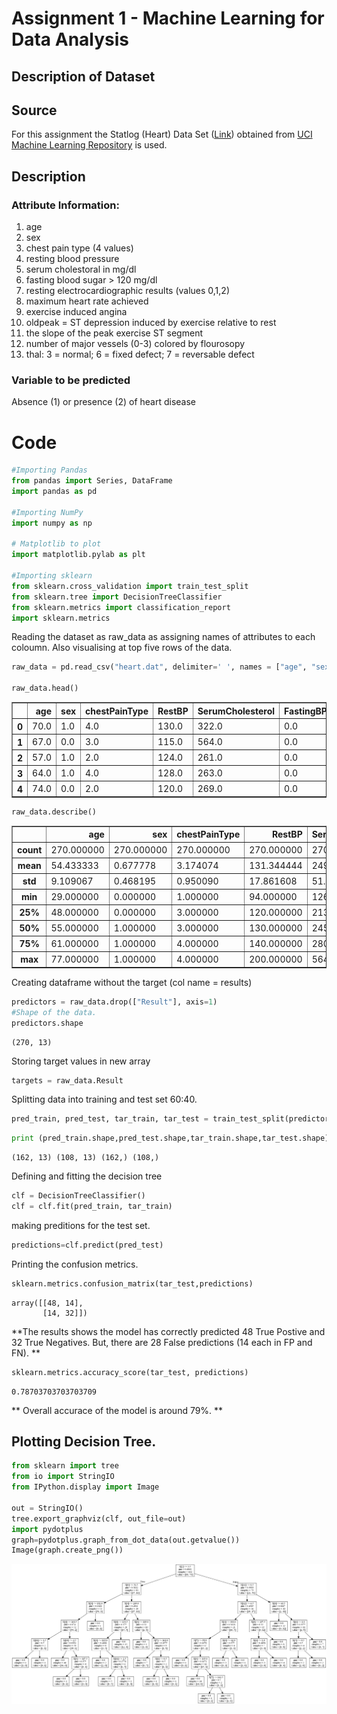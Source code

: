 
Assignment 1 - Machine Learning for Data Analysis
======

Description of Dataset
----

## Source ##
For this assignment the Statlog (Heart) Data Set ([Link](https://archive.ics.uci.edu/ml/datasets/Statlog+%28Heart%29)) obtained from [UCI Machine Learning Repository](https://archive.ics.uci.edu/ml/datasets.html) is used. 


## Description
### Attribute Information:
 1. age
 2. sex
 3. chest pain type  (4 values)
 4. resting blood pressure
 5. serum cholestoral in mg/dl
 6. fasting blood sugar > 120 mg/dl
 7. resting electrocardiographic results  (values 0,1,2)
 8. maximum heart rate achieved
 9. exercise induced angina
 10. oldpeak = ST depression induced by exercise relative to rest
 11. the slope of the peak exercise ST segment
 12. number of major vessels (0-3) colored by flourosopy
 13. thal: 3 = normal; 6 = fixed defect; 7 = reversable defect
 
### Variable to be predicted
Absence (1) or presence (2) of heart disease

# Code


```python
#Importing Pandas
from pandas import Series, DataFrame
import pandas as pd

#Importing NumPy
import numpy as np

# Matplotlib to plot
import matplotlib.pylab as plt

#Importing sklearn 
from sklearn.cross_validation import train_test_split
from sklearn.tree import DecisionTreeClassifier
from sklearn.metrics import classification_report
import sklearn.metrics

```

Reading the dataset as raw_data as assigning names of attributes to each coloumn. Also visualising at top five rows of the data. 


```python
raw_data = pd.read_csv("heart.dat", delimiter=' ', names = ["age", "sex", "chestPainType", "RestBP", "SerumCholesterol", "FastingBP", "RestingECG", "MaxHR", "ExerciseInduceAgina", "Oldepeak", "SlopSTSegment", "NoVessels", "Thal", "Result"])

raw_data.head()
```




<div>
<table border="1" class="dataframe">
  <thead>
    <tr style="text-align: right;">
      <th></th>
      <th>age</th>
      <th>sex</th>
      <th>chestPainType</th>
      <th>RestBP</th>
      <th>SerumCholesterol</th>
      <th>FastingBP</th>
      <th>RestingECG</th>
      <th>MaxHR</th>
      <th>ExerciseInduceAgina</th>
      <th>Oldepeak</th>
      <th>SlopSTSegment</th>
      <th>NoVessels</th>
      <th>Thal</th>
      <th>Result</th>
    </tr>
  </thead>
  <tbody>
    <tr>
      <th>0</th>
      <td>70.0</td>
      <td>1.0</td>
      <td>4.0</td>
      <td>130.0</td>
      <td>322.0</td>
      <td>0.0</td>
      <td>2.0</td>
      <td>109.0</td>
      <td>0.0</td>
      <td>2.4</td>
      <td>2.0</td>
      <td>3.0</td>
      <td>3.0</td>
      <td>2</td>
    </tr>
    <tr>
      <th>1</th>
      <td>67.0</td>
      <td>0.0</td>
      <td>3.0</td>
      <td>115.0</td>
      <td>564.0</td>
      <td>0.0</td>
      <td>2.0</td>
      <td>160.0</td>
      <td>0.0</td>
      <td>1.6</td>
      <td>2.0</td>
      <td>0.0</td>
      <td>7.0</td>
      <td>1</td>
    </tr>
    <tr>
      <th>2</th>
      <td>57.0</td>
      <td>1.0</td>
      <td>2.0</td>
      <td>124.0</td>
      <td>261.0</td>
      <td>0.0</td>
      <td>0.0</td>
      <td>141.0</td>
      <td>0.0</td>
      <td>0.3</td>
      <td>1.0</td>
      <td>0.0</td>
      <td>7.0</td>
      <td>2</td>
    </tr>
    <tr>
      <th>3</th>
      <td>64.0</td>
      <td>1.0</td>
      <td>4.0</td>
      <td>128.0</td>
      <td>263.0</td>
      <td>0.0</td>
      <td>0.0</td>
      <td>105.0</td>
      <td>1.0</td>
      <td>0.2</td>
      <td>2.0</td>
      <td>1.0</td>
      <td>7.0</td>
      <td>1</td>
    </tr>
    <tr>
      <th>4</th>
      <td>74.0</td>
      <td>0.0</td>
      <td>2.0</td>
      <td>120.0</td>
      <td>269.0</td>
      <td>0.0</td>
      <td>2.0</td>
      <td>121.0</td>
      <td>1.0</td>
      <td>0.2</td>
      <td>1.0</td>
      <td>1.0</td>
      <td>3.0</td>
      <td>1</td>
    </tr>
  </tbody>
</table>
</div>




```python
raw_data.describe()
```




<div>
<table border="1" class="dataframe">
  <thead>
    <tr style="text-align: right;">
      <th></th>
      <th>age</th>
      <th>sex</th>
      <th>chestPainType</th>
      <th>RestBP</th>
      <th>SerumCholesterol</th>
      <th>FastingBP</th>
      <th>RestingECG</th>
      <th>MaxHR</th>
      <th>ExerciseInduceAgina</th>
      <th>Oldepeak</th>
      <th>SlopSTSegment</th>
      <th>NoVessels</th>
      <th>Thal</th>
      <th>Result</th>
    </tr>
  </thead>
  <tbody>
    <tr>
      <th>count</th>
      <td>270.000000</td>
      <td>270.000000</td>
      <td>270.000000</td>
      <td>270.000000</td>
      <td>270.000000</td>
      <td>270.000000</td>
      <td>270.000000</td>
      <td>270.000000</td>
      <td>270.000000</td>
      <td>270.00000</td>
      <td>270.000000</td>
      <td>270.000000</td>
      <td>270.000000</td>
      <td>270.000000</td>
    </tr>
    <tr>
      <th>mean</th>
      <td>54.433333</td>
      <td>0.677778</td>
      <td>3.174074</td>
      <td>131.344444</td>
      <td>249.659259</td>
      <td>0.148148</td>
      <td>1.022222</td>
      <td>149.677778</td>
      <td>0.329630</td>
      <td>1.05000</td>
      <td>1.585185</td>
      <td>0.670370</td>
      <td>4.696296</td>
      <td>1.444444</td>
    </tr>
    <tr>
      <th>std</th>
      <td>9.109067</td>
      <td>0.468195</td>
      <td>0.950090</td>
      <td>17.861608</td>
      <td>51.686237</td>
      <td>0.355906</td>
      <td>0.997891</td>
      <td>23.165717</td>
      <td>0.470952</td>
      <td>1.14521</td>
      <td>0.614390</td>
      <td>0.943896</td>
      <td>1.940659</td>
      <td>0.497827</td>
    </tr>
    <tr>
      <th>min</th>
      <td>29.000000</td>
      <td>0.000000</td>
      <td>1.000000</td>
      <td>94.000000</td>
      <td>126.000000</td>
      <td>0.000000</td>
      <td>0.000000</td>
      <td>71.000000</td>
      <td>0.000000</td>
      <td>0.00000</td>
      <td>1.000000</td>
      <td>0.000000</td>
      <td>3.000000</td>
      <td>1.000000</td>
    </tr>
    <tr>
      <th>25%</th>
      <td>48.000000</td>
      <td>0.000000</td>
      <td>3.000000</td>
      <td>120.000000</td>
      <td>213.000000</td>
      <td>0.000000</td>
      <td>0.000000</td>
      <td>133.000000</td>
      <td>0.000000</td>
      <td>0.00000</td>
      <td>1.000000</td>
      <td>0.000000</td>
      <td>3.000000</td>
      <td>1.000000</td>
    </tr>
    <tr>
      <th>50%</th>
      <td>55.000000</td>
      <td>1.000000</td>
      <td>3.000000</td>
      <td>130.000000</td>
      <td>245.000000</td>
      <td>0.000000</td>
      <td>2.000000</td>
      <td>153.500000</td>
      <td>0.000000</td>
      <td>0.80000</td>
      <td>2.000000</td>
      <td>0.000000</td>
      <td>3.000000</td>
      <td>1.000000</td>
    </tr>
    <tr>
      <th>75%</th>
      <td>61.000000</td>
      <td>1.000000</td>
      <td>4.000000</td>
      <td>140.000000</td>
      <td>280.000000</td>
      <td>0.000000</td>
      <td>2.000000</td>
      <td>166.000000</td>
      <td>1.000000</td>
      <td>1.60000</td>
      <td>2.000000</td>
      <td>1.000000</td>
      <td>7.000000</td>
      <td>2.000000</td>
    </tr>
    <tr>
      <th>max</th>
      <td>77.000000</td>
      <td>1.000000</td>
      <td>4.000000</td>
      <td>200.000000</td>
      <td>564.000000</td>
      <td>1.000000</td>
      <td>2.000000</td>
      <td>202.000000</td>
      <td>1.000000</td>
      <td>6.20000</td>
      <td>3.000000</td>
      <td>3.000000</td>
      <td>7.000000</td>
      <td>2.000000</td>
    </tr>
  </tbody>
</table>
</div>



Creating dataframe without the target (col name = results)


```python
predictors = raw_data.drop(["Result"], axis=1)
#Shape of the data.
predictors.shape
```




    (270, 13)



Storing target values in new array


```python
targets = raw_data.Result
```

Splitting data into training and test set 60:40. 


```python
pred_train, pred_test, tar_train, tar_test = train_test_split(predictors, targets, test_size=.4)
```


```python
print (pred_train.shape,pred_test.shape,tar_train.shape,tar_test.shape)
```

    (162, 13) (108, 13) (162,) (108,)
    

Defining and fitting the decision tree


```python
clf = DecisionTreeClassifier()
clf = clf.fit(pred_train, tar_train)
```

making preditions for the test set. 


```python
predictions=clf.predict(pred_test)
```

Printing the confusion metrics. 


```python
sklearn.metrics.confusion_matrix(tar_test,predictions)
```




    array([[48, 14],
           [14, 32]])



**The results shows the model has correctly predicted 48 True Postive and 32 True Negatives. But, there are 28 False predictions (14 each in FP and FN). **


```python
sklearn.metrics.accuracy_score(tar_test, predictions)
```




    0.78703703703703709



** Overall accurace of the model is around 79%. **

## Plotting Decision Tree.


```python
from sklearn import tree
from io import StringIO
from IPython.display import Image

out = StringIO()
tree.export_graphviz(clf, out_file=out)
import pydotplus
graph=pydotplus.graph_from_dot_data(out.getvalue())
Image(graph.create_png())

```




![png](output_25_0.png)



